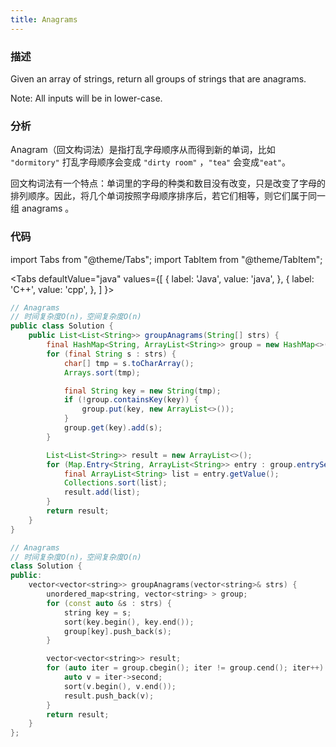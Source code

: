 ```yaml
---
title: Anagrams
---
```


### 描述

Given an array of strings, return all groups of strings that are anagrams.

Note: All inputs will be in lower-case.

### 分析

Anagram（回文构词法）是指打乱字母顺序从而得到新的单词，比如 `"dormitory"` 打乱字母顺序会变成 `"dirty room"` ，`"tea"` 会变成`"eat"`。

回文构词法有一个特点：单词里的字母的种类和数目没有改变，只是改变了字母的排列顺序。因此，将几个单词按照字母顺序排序后，若它们相等，则它们属于同一组 anagrams 。

### 代码

import Tabs from "@theme/Tabs";
import TabItem from "@theme/TabItem";

<Tabs
defaultValue="java"
values={[
{ label: 'Java', value: 'java', },
{ label: 'C++', value: 'cpp', },
]
}>
<TabItem value="java">

```java
// Anagrams
// 时间复杂度O(n)，空间复杂度O(n)
public class Solution {
    public List<List<String>> groupAnagrams(String[] strs) {
        final HashMap<String, ArrayList<String>> group = new HashMap<>();
        for (final String s : strs) {
            char[] tmp = s.toCharArray();
            Arrays.sort(tmp);

            final String key = new String(tmp);
            if (!group.containsKey(key)) {
                group.put(key, new ArrayList<>());
            }
            group.get(key).add(s);
        }

        List<List<String>> result = new ArrayList<>();
        for (Map.Entry<String, ArrayList<String>> entry : group.entrySet()) {
            final ArrayList<String> list = entry.getValue();
            Collections.sort(list);
            result.add(list);
        }
        return result;
    }
}
```

</TabItem>
<TabItem value="cpp">

```cpp
// Anagrams
// 时间复杂度O(n)，空间复杂度O(n)
class Solution {
public:
    vector<vector<string>> groupAnagrams(vector<string>& strs) {
        unordered_map<string, vector<string> > group;
        for (const auto &s : strs) {
            string key = s;
            sort(key.begin(), key.end());
            group[key].push_back(s);
        }

        vector<vector<string>> result;
        for (auto iter = group.cbegin(); iter != group.cend(); iter++) {
            auto v = iter->second;
            sort(v.begin(), v.end());
            result.push_back(v);
        }
        return result;
    }
};
```

</TabItem>
</Tabs>
